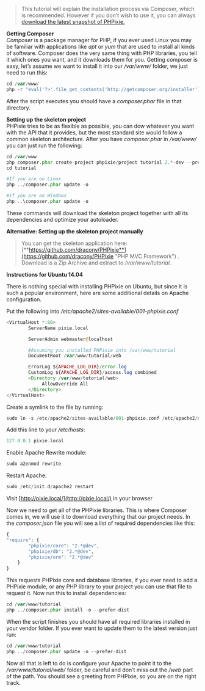 > This tutorial will explain the installation process via Composer, which is recommended. However if you don’t wish to use it, you can always [download the latest snapshot of PHPixie.](http://phpixie.com/phpixie.zip "PHPixie MVC Framework")

**Getting Composer**  
_Composer_ is a package manager for PHP, if you ever used Linux you may be familiar with applications like _apt_ or _yum_ that are used to install all kinds of software. Composer does the very same thing with PHP libraries, you tell it which ones you want, and it downloads them for you. Getting composer is easy, let’s assume we want to install it into our _/var/www/_ folder, we just need to run this:

```php
cd /var/www/
php -r "eval('?>'.file_get_contents('http://getcomposer.org/installer'));"
```

After the script executes you should have a _composer.phar_ file in that directory.

**Setting up the skeleton project**  
PHPixie tries to be as flexible as possible, you can dow whatever you want with the API that it provides, but the most standard site would follow a common skeleton architecture. After you have _composer.phar_ in _/var/www/_ you can just run the following:

```php
cd /var/www
php composer.phar create-project phpixie/project tutorial 2.*-dev --prefer-dist
cd tutorial

#If you are on Linux
php ../composer.phar update -o

#If you are on Windows
php ..\composer.phar update -o
```

These commands will download the skeleton project together with all its dependencies and optimize your autoloader.

**Alternative: Setting up the skeleton project manually**

> You can get the skeleton application here: [**https://github.com/dracony/PHPixie**](https://github.com/dracony/PHPixie "PHP MVC Framework") . Download is a Zip Archive and extract to _/var/www/tutorial_.

**Instructions for Ubuntu 14.04**

There is nothing special with installing PHPixie on Ubuntu, but since it is such a popular environment, here are some additional details on Apache configuration.

Put the following into _/etc/apache2/sites-available/001-phpixie.conf_

```php
<VirtualHost *:80>
        ServerName pixie.local

        ServerAdmin webmaster@localhost

        #Assuming you installed PHPixie into /var/www/tutorial
        DocumentRoot /var/www/tutorial/web

        ErrorLog ${APACHE_LOG_DIR}/error.log
        CustomLog ${APACHE_LOG_DIR}/access.log combined
        <Directory /var/www/tutorial/web>
             AllowOverride All
        </Directory>
</VirtualHost>
```

Create a symlink to the file by running:

```php
sudo ln -s /etc/apache2/sites-available/001-phpixie.conf /etc/apache2/sites-enabled/001-phpixie.conf
```

Add this line to your _/etc/hosts_:

```php
127.0.0.1 pixie.local
```

Enable Apache Rewrite module:

```php
sudo a2enmod rewrite
```

Restart Apache:

```php
sudo /etc/init.d/apache2 restart
```

Visit [http://pixie.local/](http://pixie.local/) in your browser

Now we need to get all of the PHPixie libraries. This is where Composer comes in, we will use it to download everything that our project needs. In the _composer.json_ file you will see a list of required dependencies like this:

```php
{
"require": {
        "phpixie/core": "2.*@dev",
        "phpixie/db": "2.*@dev",
        "phpixie/orm": "2.*@dev"
    }	
}
```

This requests PHPixie core and database libraries, if you ever need to add a PHPixie module, or any PHP library to your project you can use that file to request it. Now run this to install dependencies:

```php
cd /var/www/tutorial
php ../composer.phar install -o --prefer-dist
```

When the script finishes you should have all required libraries installed in your vendor folder. If you ever want to update them to the latest version just run:

```php
cd /var/www/tutorial
php ../composer.phar update -o --prefer-dist
```

Now all that is left to do is configure your Apache to point it to the _/var/www/tutorial/web/_ folder, be careful and don’t miss out the _/web_ part of the path. You should see a greeting from PHPixie, so you are on the right track.

